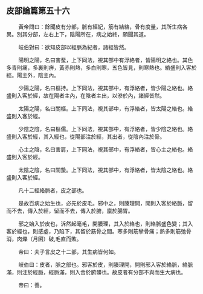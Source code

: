 ## 皮部論篇第五十六

<p>&emsp;&emsp;
黃帝問曰：餘聞皮有分部，脈有經紀，筋有結絡，骨有度量，其所生病各異。別其分部，左右上下，陰陽所在，病之始終，願聞其道。
</p>
<p>&emsp;&emsp;
岐伯對曰：欲知皮部以經脈為紀者，諸經皆然。
</p>
<p>&emsp;&emsp;
陽明之陽，名曰害蜚，上下同法，視其部中有浮絡者，皆陽明之絡也。其色多青則痛，多裏則痹，黃赤則熱，多白則寒，五色皆見，則寒熱也。絡盛則入客於經。陽主外，陰主內。
</p>
<p>&emsp;&emsp;
少陽之陽，名曰樞持。上下同法，視其部中，有浮絡者，皆少陽之絡也。絡盛則入客於經，故在陽者主內，在陰者主出，以滲於內，諸經皆然。
</p>
<p>&emsp;&emsp;
太陽之陽，名曰關樞。上下同法，視其部中，有浮絡者，皆太陽之絡也。絡盛則入客於經。
</p>
<p>&emsp;&emsp;
少陰之陰，名曰樞儒。上下同法，視其部中，有浮絡者，皆少陰之絡也。絡盛則入客於經，其入經也，從陽部注於經，其出者，從陰內注於骨。
</p>
<p>&emsp;&emsp;
心主之陰，名曰害肩，上下同法，視其部中，有浮絡者，皆心主之絡也。絡盛則入客於經。
</p>
<p>&emsp;&emsp;
太陰之陰，名曰關蟄。上下同法，視其部中，有浮絡者，皆太陰之絡也。絡盛則入客於經。
</p>
<p>&emsp;&emsp;
凡十二經絡脈者，皮之部也。
</p>
<p>&emsp;&emsp;
是故百病之始生也，必先於皮毛。邪中之，則腠理開，開則入客於絡脈，留而不去，傳入於經，留而不去，傳入於腑，廩於腸胃。
</p>
<p>&emsp;&emsp;
邪之始入於皮也，泝然起毫毛，開腠理，其入於絡也，則絡脈盛色變；其入客於經也，則感虛，乃陷下，其留於筋骨之間。寒多則筋攣骨痛；熱多則筋弛骨消，肉爍（月囷）破,毛直而敗。
</p>
<p>&emsp;&emsp;
帝曰：夫子言皮之十二部，其生病皆何如。
</p>
<p>&emsp;&emsp;
岐伯曰：皮者，脈之部也。邪客於皮，則腠理開，開則邪入客於絡脈，絡脈滿，則注於經脈，經脈滿，則入舍於腑髒也。故皮者有分部不與而生大病也。
</p>
<p>&emsp;&emsp;
帝曰：善。
</p>